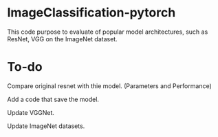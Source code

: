# ImageClassification-pytorch
This code purpose to evaluate of popular model architectures, such as ResNet, VGG on the ImageNet dataset.

# To-do

Compare original resnet with thie model. (Parameters and Performance)

Add a code that save the model.

Update VGGNet.

Update ImageNet datasets.

